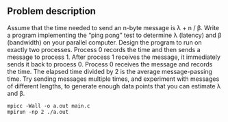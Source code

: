 ## Problem description
Assume that the time needed to send an n-byte message is λ + n / β. Write a program implementing the “ping pong” test to determine λ (latency) and β (bandwidth) on your parallel computer. Design the program to run on exactly two processes. Process 0 records the time and then sends a message to process 1. After process 1 receives the message, it immediately sends it back to process 0. Process 0 receives the message and records the time. The elapsed time divided by 2 is the average message-passing time. Try sending messages multiple times, and experiment with messages of different lengths, to generate enough data points that you can estimate λ and β.

```
mpicc -Wall -o a.out main.c
mpirun -np 2 ./a.out 
```
